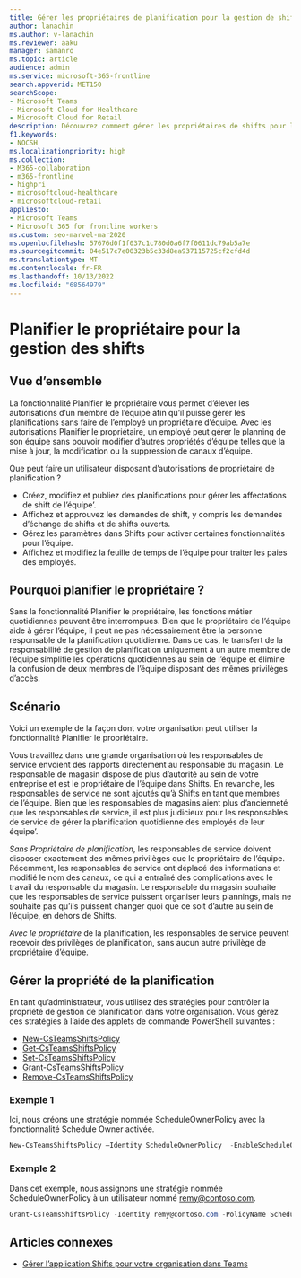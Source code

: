 ```yaml
---
title: Gérer les propriétaires de planification pour la gestion de shift
author: lanachin
ms.author: v-lanachin
ms.reviewer: aaku
manager: samanro
ms.topic: article
audience: admin
ms.service: microsoft-365-frontline
search.appverid: MET150
searchScope:
- Microsoft Teams
- Microsoft Cloud for Healthcare
- Microsoft Cloud for Retail
description: Découvrez comment gérer les propriétaires de shifts pour la gestion des planifications. Vous pouvez définir une stratégie pour élever l’autorisation d’un membre de l’équipe à un propriétaire de planification.
f1.keywords:
- NOCSH
ms.localizationpriority: high
ms.collection:
- M365-collaboration
- m365-frontline
- highpri
- microsoftcloud-healthcare
- microsoftcloud-retail
appliesto:
- Microsoft Teams
- Microsoft 365 for frontline workers
ms.custom: seo-marvel-mar2020
ms.openlocfilehash: 57676d0f1f037c1c780d0a6f7f0611dc79ab5a7e
ms.sourcegitcommit: 04e517c7e00323b5c33d8ea937115725cf2cfd4d
ms.translationtype: MT
ms.contentlocale: fr-FR
ms.lasthandoff: 10/13/2022
ms.locfileid: "68564979"
---
```

# <a name="schedule-owner-for-shift-management"></a>Planifier le propriétaire pour la gestion des shifts

## <a name="overview"></a>Vue d’ensemble

La fonctionnalité Planifier le propriétaire vous permet d’élever les autorisations d’un membre de l’équipe afin qu’il puisse gérer les planifications sans faire de l’employé un propriétaire d’équipe. Avec les autorisations Planifier le propriétaire, un employé peut gérer le planning de son équipe sans pouvoir modifier d’autres propriétés d’équipe telles que la mise à jour, la modification ou la suppression de canaux d’équipe.

Que peut faire un utilisateur disposant d’autorisations de propriétaire de planification ?

- Créez, modifiez et publiez des planifications pour gérer les affectations de shift de l’équipe’.
- Affichez et approuvez les demandes de shift, y compris les demandes d’échange de shifts et de shifts ouverts.
- Gérez les paramètres dans Shifts pour activer certaines fonctionnalités pour l’équipe.
- Affichez et modifiez la feuille de temps de l’équipe pour traiter les paies des employés.

## <a name="why-schedule-owner"></a>Pourquoi planifier le propriétaire ?

Sans la fonctionnalité Planifier le propriétaire, les fonctions métier quotidiennes peuvent être interrompues. Bien que le propriétaire de l’équipe aide à gérer l’équipe, il peut ne pas nécessairement être la personne responsable de la planification quotidienne. Dans ce cas, le transfert de la responsabilité de gestion de planification uniquement à un autre membre de l’équipe simplifie les opérations quotidiennes au sein de l’équipe et élimine la confusion de deux membres de l’équipe disposant des mêmes privilèges d’accès.

## <a name="scenario"></a>Scénario

Voici un exemple de la façon dont votre organisation peut utiliser la fonctionnalité Planifier le propriétaire.

Vous travaillez dans une grande organisation où les responsables de service envoient des rapports directement au responsable du magasin. Le responsable de magasin dispose de plus d’autorité au sein de votre entreprise et est le propriétaire de l’équipe dans Shifts. En revanche, les responsables de service ne sont ajoutés qu’à Shifts en tant que membres de l’équipe. Bien que les responsables de magasins aient plus d’ancienneté que les responsables de service, il est plus judicieux pour les responsables de service de gérer la planification quotidienne des employés de leur équipe’.

*Sans Propriétaire de planification*, les responsables de service doivent disposer exactement des mêmes privilèges que le propriétaire de l’équipe. Récemment, les responsables de service ont déplacé des informations et modifié le nom des canaux, ce qui a entraîné des complications avec le travail du responsable du magasin. Le responsable du magasin souhaite que les responsables de service puissent organiser leurs plannings, mais ne souhaite pas qu’ils puissent changer quoi que ce soit d’autre au sein de l’équipe, en dehors de Shifts.

*Avec le propriétaire* de la planification, les responsables de service peuvent recevoir des privilèges de planification, sans aucun autre privilège de propriétaire d’équipe.

## <a name="manage-schedule-ownership"></a>Gérer la propriété de la planification

En tant qu’administrateur, vous utilisez des stratégies pour contrôler la propriété de gestion de planification dans votre organisation. Vous gérez ces stratégies à l’aide des applets de commande PowerShell suivantes :

- [New-CsTeamsShiftsPolicy](/powershell/module/teams/new-csteamsshiftspolicy?view=teams-ps)
- [Get-CsTeamsShiftsPolicy](/powershell/module/teams/get-csteamsshiftspolicy?view=teams-ps)
- [Set-CsTeamsShiftsPolicy](/powershell/module/teams/set-csteamsshiftspolicy?view=teams-ps)
- [Grant-CsTeamsShiftsPolicy](/powershell/module/teams/grant-csteamsshiftspolicy?view=teams-ps)
- [Remove-CsTeamsShiftsPolicy](/powershell/module/teams/remove-csteamsshiftspolicy?view=teams-ps)

### <a name="example-1"></a>Exemple 1

Ici, nous créons une stratégie nommée ScheduleOwnerPolicy avec la fonctionnalité Schedule Owner activée.

```powershell
New-CsTeamsShiftsPolicy –Identity ScheduleOwnerPolicy  -EnableScheduleOwnerPermissions $true -AccessType UnrestrictedAccess_TeamsApp
```

### <a name="example-2"></a>Exemple 2

Dans cet exemple, nous assignons une stratégie nommée ScheduleOwnerPolicy à un utilisateur nommé remy@contoso.com.

```powershell
Grant-CsTeamsShiftsPolicy -Identity remy@contoso.com -PolicyName ScheduleOwnerPolicy
```

## <a name="related-articles"></a>Articles connexes

- [Gérer l’application Shifts pour votre organisation dans Teams](/microsoftteams/expand-teams-across-your-org/shifts/manage-the-shifts-app-for-your-organization-in-teams?bc=/microsoft-365/frontline/breadcrumb/toc.json&toc=/microsoft-365/frontline/toc.json)